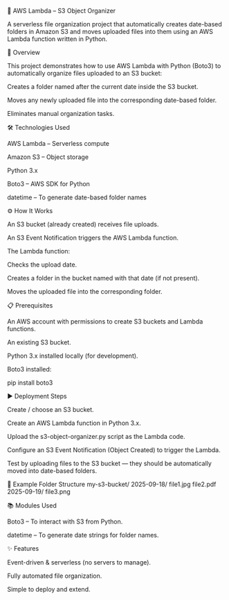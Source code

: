📂 AWS Lambda – S3 Object Organizer

A serverless file organization project that automatically creates date-based folders in Amazon S3 and moves uploaded files into them using an AWS Lambda function written in Python.

🚀 Overview

This project demonstrates how to use AWS Lambda with Python (Boto3) to automatically organize files uploaded to an S3 bucket:

Creates a folder named after the current date inside the S3 bucket.

Moves any newly uploaded file into the corresponding date-based folder.

Eliminates manual organization tasks.

🛠️ Technologies Used

AWS Lambda – Serverless compute

Amazon S3 – Object storage

Python 3.x

Boto3 – AWS SDK for Python

datetime – To generate date-based folder names

⚙️ How It Works

An S3 bucket (already created) receives file uploads.

An S3 Event Notification triggers the AWS Lambda function.

The Lambda function:

Checks the upload date.

Creates a folder in the bucket named with that date (if not present).

Moves the uploaded file into the corresponding folder.

📋 Prerequisites

An AWS account with permissions to create S3 buckets and Lambda functions.

An existing S3 bucket.

Python 3.x installed locally (for development).

Boto3 installed:

pip install boto3

▶️ Deployment Steps

Create / choose an S3 bucket.

Create an AWS Lambda function in Python 3.x.

Upload the s3-object-organizer.py script as the Lambda code.

Configure an S3 Event Notification (Object Created) to trigger the Lambda.

Test by uploading files to the S3 bucket — they should be automatically moved into date-based folders.

📝 Example Folder Structure
my-s3-bucket/
  2025-09-18/
    file1.jpg
    file2.pdf
  2025-09-19/
    file3.png

📚 Modules Used

Boto3 – To interact with S3 from Python.

datetime – To generate date strings for folder names.

✨ Features

Event-driven & serverless (no servers to manage).

Fully automated file organization.

Simple to deploy and extend.
